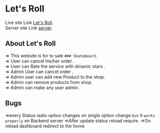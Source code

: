 # Let's Roll

Live site Link [Let's Roll](https://lets-roll-6336f.web.app/).\
Server site Link [server](https://aqueous-mountain-11815.herokuapp.com/).

## About Let's Roll

=> This website is for to sale `### Skateboard`.\
=> User can cancel his/her order .\
=> User can Rate the service with dinamic stars .\
=> Admin User can cancel order .\
=> Admin user can add new Product to the shop. \
=> Admin can remove products from shop. \
=> Admin can make any user admin.

## Bugs
=>every Status radio option changes on single option change `but` it `works properly` on Backend server
=>After update status reload require.
=>On reload dashboard redirect to the home 
